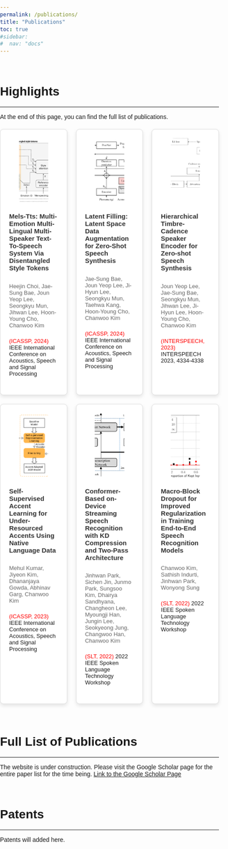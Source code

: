 ```yaml
---
permalink: /publications/
title: "Publications"
toc: true
#sidebar:
#  nav: "docs"
---
```


<html lang="en">
<head>
<meta charset="UTF-8">
<meta name="viewport" content="width=device-width, initial-scale=1.0">
<title>Publication Highlights</title>
<style>
  body {font-family: Arial, sans-serif; margin:0px; padding: 0px;}
  .container {display: grid; grid-template-columns: repeat(3, 1fr); gap: 20px; margin-top: 20px;}
  .card {
    background: white;
    border: 1px solid #ddd;
    border-radius: 8px;
    padding: 20px;
    box-shadow: 0 4px 8px rgba(0,0,0,0.1);
    display: flex;
    flex-direction: column;
    align-items: center;
  }
  .card img {
    width: 60%;
    height: 150px;
    border-radius: 8px;
    object-fit: cover;
  }
  .card h2 {
    font-size: 15px;
    color: #333;
  }
  .card p {
    font-size: 13px;
    color: #666;
    margin-bottom: 0;
  }
  .card ul {
    list-style-type: none;
    padding: 0;
    font-size: 13px;
  }
  .card ul li {
    padding: 8px 0;
    border-bottom: 0 0;
  }
  .card ul li:last-child {
    border-bottom: none;
  }
  .red-text {
    color: red;
  }
</style>
</head>
<body>
<br>
<h1>Highlights</h1><hr>
<p>At the end of this page, you can find the full list of publications.</p>
<div class="container">
  <div class="card">
    <img src="../assets/images/paper/melt-tts.PNG" alt="Functional Connectivity">
    <h2>Mels-Tts: Multi-Emotion Multi-Lingual Multi-Speaker Text-To-Speech System Via Disentangled Style Tokens</h2>
    <p>Heejin Choi, Jae-Sung Bae, Joun Yeop Lee, Seongkyu Mun, Jihwan Lee, Hoon-Young Cho, Chanwoo Kim</p>
    <ul>
      <li><span class="red-text">(ICASSP, 2024)</span> IEEE International Conference on Acoustics, Speech and Signal Processing</li>
    </ul>
  </div>
  <div class="card">
    <img src="../assets/images/paper/latent-filling.PNG" alt="Intracranial Hypertension">
    <h2>Latent Filling: Latent Space Data Augmentation for Zero-Shot Speech Synthesis</h2>
    <p>Jae-Sung Bae, Joun Yeop Lee, Ji-Hyun Lee, Seongkyu Mun, Taehwa Kang, Hoon-Young Cho, Chanwoo Kim</p>
    <ul>
      <li><span class="red-text">(ICASSP, 2024)</span> IEEE International Conference on Acoustics, Speech and Signal Processing</li>
    </ul>
  </div>
  <div class="card">
    <img src="../assets/images/paper/tica.PNG" alt="Hierarchical">
    <h2>Hierarchical Timbre-Cadence Speaker Encoder for Zero-shot Speech Synthesis</h2>
    <p>Joun Yeop Lee, Jae-Sung Bae, Seongkyu Mun, Jihwan Lee, Ji-Hyun Lee, Hoon-Young Cho, Chanwoo Kim</p>
    <ul>
      <li><span class="red-text">(INTERSPEECH, 2023)</span> INTERSPEECH 2023, 4334-4338</li>
    </ul>
  </div>
    <div class="card">
    <img src="../assets/images/paper/ssl-accent.PNG" alt="Hierarchical">
    <h2>Self-Supervised Accent Learning for Under-Resourced Accents Using Native Language Data</h2>
    <p>Mehul Kumar, Jiyeon Kim, Dhananjaya Gowda, Abhinav Garg, Chanwoo Kim</p>
    <ul>
      <li><span class="red-text">(ICASSP, 2023)</span> IEEE International Conference on Acoustics, Speech and Signal Processing</li>
    </ul>
  </div>
  <div class="card">
    <img src="../assets/images/paper/conformer.PNG" alt="Hierarchical">
    <h2>Conformer-Based on-Device Streaming Speech Recognition with KD Compression and Two-Pass Architecture</h2>
    <p>Jinhwan Park, Sichen Jin, Junmo Park, Sungsoo Kim, Dhairya Sandhyana, Changheon Lee, Myoungji Han, Jungin Lee, Seokyeong Jung, Changwoo Han, Chanwoo Kim
    </p>
    <ul>
      <li><span class="red-text">(SLT, 2022)</span> 2022 IEEE Spoken Language Technology Workshop</li>
    </ul>
  </div>
  <div class="card">
    <img src="../assets/images/paper/macro.PNG" alt="Hierarchical">
    <h2>Macro-Block Dropout for Improved Regularization in Training End-to-End Speech Recognition Models</h2>
    <p>Chanwoo Kim, Sathish Indurti, Jinhwan Park, Wonyong Sung</p>
    <ul>
      <li><span class="red-text">(SLT, 2022)</span> 2022 IEEE Spoken Language Technology Workshop</li>
    </ul>
  </div>
  <!-- Add more cards as necessary -->
</div><br><br>
<div>
  <h1>Full List of Publications</h1><hr>
  <p>The website is under construction. Please visit the Google Scholar page for the entire paper list for the time being. <a href="https://scholar.google.com/citations?user=pJoZXxYAAAAJ&hl=en&oi=ao"> Link to the Google Scholar Page</a> </p>
</div><br>
<div>
  <h1>Patents</h1><hr>
  <p>Patents will added here.</p>
</div>
</body>
</html>
